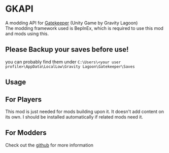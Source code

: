 # GKAPI

A modding API for [Gatekeeper](https://store.steampowered.com/app/2106670/Gatekeeper/) (Unity Game by Gravity Lagoon) <br>
The modding framework used is BepInEx, which is required to use this mod and mods using this.

## Please Backup your saves before use!
you can probably find them under `C:\Users\<your user profile>\AppData\LocalLow\Gravity Lagoon\Gatekeeper\Saves`

## Usage

## For Players

This mod is just needed for mods building upon it. It doesn't add content on its own. I should be installed automatically if related mods need it.

## For Modders

Check out the [github](https://github.com/Robocraft999/GKAPI) for more information
